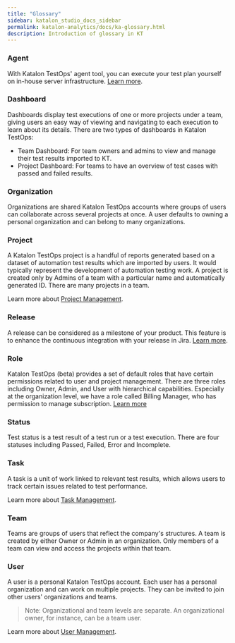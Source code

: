 ```yaml
---
title: "Glossary" 
sidebar: katalon_studio_docs_sidebar
permalink: katalon-analytics/docs/ka-glossary.html 
description: Introduction of glossary in KT
---
```

### Agent

With Katalon TestOps' agent tool, you can execute your test plan yourself on in-house server infrastructure. [Learn more](https://docs.katalon.com/katalon-analytics/docs/agents.html).

### Dashboard

Dashboards display test executions of one or more projects under a team, giving users an easy way of viewing and navigating to each execution to learn about its details. There are two types of dashboards in Katalon TestOps:

* Team Dashboard: For team owners and admins to view and manage their test results imported to KT.
* Project Dashboard: For teams to have an overview of test cases with passed and failed results.

### Organization

Organizations are shared Katalon TestOps accounts where groups of users can collaborate across several projects at once. A user defaults to owning a personal organization and can belong to many organizations.

### Project

A Katalon TestOps project is a handful of reports generated based on a dataset of automation test results which are imported by users. It would typically represent the development of automation testing work. A project is created only by Admins of a team with a particular name and automatically generated ID. There are many projects in a team.

Learn more about [Project Management](https://docs.katalon.com/katalon-analytics/docs/project-management-main-toolbar.html).

### Release

A release can be considered as a milestone of your product. This feature is to enhance the continuous integration with your release in Jira. [Learn more](https://docs.katalon.com/katalon-analytics/docs/ka-integration-jira.html).

### Role

Katalon TestOps (beta) provides a set of default roles that have certain permissions related to user and project management. There are three roles including Owner, Admin, and User with hierarchical capabilities. Especially at the organization level, we have a role called Billing Manager, who has permission to manage subscription. [Learn more](https://docs.katalon.com/katalon-analytics/docs/kt-user-role-permission.html)

### Status

Test status is a test result of a test run or a test execution. There are four statuses including Passed, Failed, Error and Incomplete.

### Task

 A task is a unit of work linked to relevant test results, which allows users to track certain issues related to test performance.

 Learn more about [Task Management](https://docs.katalon.com/katalon-analytics/docs/project-management-task.html).

### Team

Teams are groups of users that reflect the company's structures. A team is created by either Owner or Admin in an organization. Only members of a team can view and access the projects within that team.

### User

A user is a personal Katalon TestOps account. Each user has a personal organization and can work on multiple projects. They can be invited to join other users' organizations and teams.

> Note: Organizational and team levels are separate. An organizational owner, for instance, can be a team user.

Learn more about [User Management](https://docs.katalon.com/katalon-analytics/docs/user-management.html).
